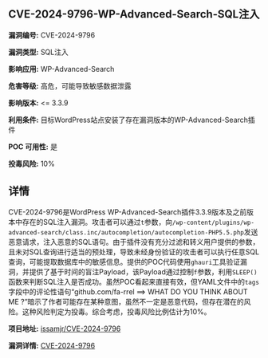 ## CVE-2024-9796-WP-Advanced-Search-SQL注入

**漏洞编号:** CVE-2024-9796

**漏洞类型:** SQL注入

**影响应用:** WP-Advanced-Search

**危害等级:** 高危，可能导致敏感数据泄露

**影响版本:** <= 3.3.9

**利用条件:** 目标WordPress站点安装了存在漏洞版本的WP-Advanced-Search插件

**POC 可用性:** 是

**投毒风险:** 10%

## 详情

CVE-2024-9796是WordPress WP-Advanced-Search插件3.3.9版本及之前版本中存在的SQL注入漏洞。攻击者可以通过`t`参数，向`/wp-content/plugins/wp-advanced-search/class.inc/autocompletion/autocompletion-PHP5.5.php`发送恶意请求，注入恶意的SQL语句。由于插件没有充分过滤和转义用户提供的参数，且未对SQL查询进行适当的预处理，导致未经身份验证的攻击者可以执行任意SQL查询，可能提取数据库中的敏感信息。提供的POC代码使用`ghauri`工具验证漏洞，并提供了基于时间的盲注Payload，该Payload通过控制`f`参数，利用`SLEEP()`函数来判断SQL注入是否成功。虽然POC看起来直接有效，但YAML文件中的`tags`字段中的评论性语句“github.com/fa-rrel ==> WHAT DO YOU THINK ABOUT ME ?”暗示了作者可能存在某种意图，虽然不一定是恶意代码，但存在潜在的风险。这种风险判定为投毒。综合考虑，投毒风险比例估计为10%。

**项目地址:** [issamjr/CVE-2024-9796](https://github.com/issamjr/CVE-2024-9796)

**漏洞详情:** [CVE-2024-9796](https://nvd.nist.gov/vuln/detail/CVE-2024-9796)
